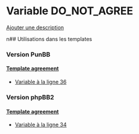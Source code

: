 # Variable DO_NOT_AGREE
[Ajouter une description](https://fa-tvars.appspot.com/DO_NOT_AGREE)

n## Utilisations dans les templates

### Version PunBB

#### [Template agreement](punbb/agreement.md)
* [Variable à la ligne 36](../punbb/agreement.tpl#L36)

### Version phpBB2

#### [Template agreement](subsilver/agreement.md)
* [Variable à la ligne 34](../subsilver/agreement.tpl#L34)